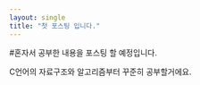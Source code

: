 ```yaml
---
layout: single
title: "첫 포스팅 입니다."
---
```

#혼자서 공부한 내용을 포스팅 할 예정입니다.

C언어의 자료구조와 알고리즘부터 꾸준히 공부할거에요.
